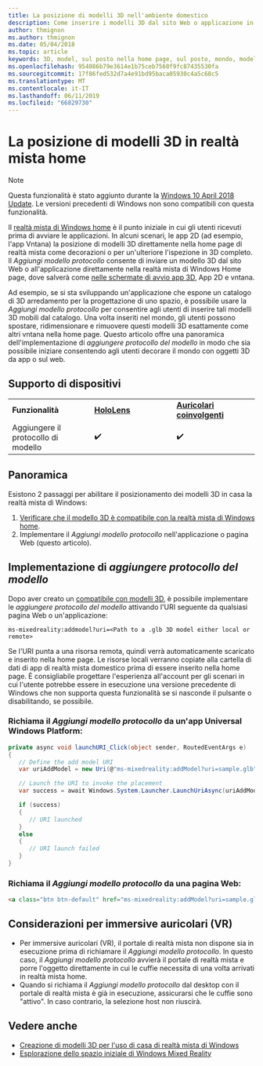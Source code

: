 ```yaml
---
title: La posizione di modelli 3D nell'ambiente domestico
description: Come inserire i modelli 3D dal sito Web o applicazione in casa la realtà mista di Windows
author: thmignon
ms.author: thmignon
ms.date: 05/04/2018
ms.topic: article
keywords: 3D, model, sul posto nella home page, sul posto, mondo, modellazione, realtà mista home, web, app
ms.openlocfilehash: 954086b79e3614e1b75ceb7560f9fc87435530fa
ms.sourcegitcommit: 17f86fed532d7a4e91bd95baca05930c4a5c68c5
ms.translationtype: MT
ms.contentlocale: it-IT
ms.lasthandoff: 06/11/2019
ms.locfileid: "66829730"
---
```

# <a name="enable-placement-of-3d-models-in-the-mixed-reality-home"></a>La posizione di modelli 3D in realtà mista home

> [!NOTE]
> Questa funzionalità è stato aggiunto durante la [Windows 10 April 2018 Update](release-notes-april-2018.md). Le versioni precedenti di Windows non sono compatibili con questa funzionalità.

Il [realtà mista di Windows home](navigating-the-windows-mixed-reality-home.md) è il punto iniziale in cui gli utenti ricevuti prima di avviare le applicazioni. In alcuni scenari, le app 2D (ad esempio, l'app Vntana) la posizione di modelli 3D direttamente nella home page di realtà mista come decorazioni o per un'ulteriore l'ispezione in 3D completo. Il *Aggiungi modello protocollo* consente di inviare un modello 3D dal sito Web o all'applicazione direttamente nella realtà mista di Windows Home page, dove salverà come [nelle schermate di avvio app 3D](3d-app-launcher-design-guidance.md), App 2D e vntana. 

Ad esempio, se si sta sviluppando un'applicazione che espone un catalogo di 3D arredamento per la progettazione di uno spazio, è possibile usare la *Aggiungi modello protocollo* per consentire agli utenti di inserire tali modelli 3D mobili dal catalogo. Una volta inseriti nel mondo, gli utenti possono spostare, ridimensionare e rimuovere questi modelli 3D esattamente come altri vntana nella home page. Questo articolo offre una panoramica dell'implementazione di *aggiungere protocollo del modello* in modo che sia possibile iniziare consentendo agli utenti decorare il mondo con oggetti 3D da app o sul web.

## <a name="device-support"></a>Supporto di dispositivi

<table>
    <colgroup>
    <col width="33%" />
    <col width="33%" />
    <col width="33%" />
    </colgroup>
    <tr>
        <td><strong>Funzionalità</strong></td>
        <td><a href="hololens-hardware-details.md"><strong>HoloLens</strong></a></td>
        <td><a href="immersive-headset-hardware-details.md"><strong>Auricolari coinvolgenti</strong></a></td>
    </tr>
     <tr>
        <td>Aggiungere il protocollo di modello</td>
        <td>✔️</td>
        <td>✔️</td>
    </tr>
</table>

## <a name="overview"></a>Panoramica

Esistono 2 passaggi per abilitare il posizionamento dei modelli 3D in casa la realtà mista di Windows:
1. [Verificare che il modello 3D è compatibile con la realtà mista di Windows home](creating-3d-models-for-use-in-the-windows-mixed-reality-home.md).
2. Implementare il *Aggiungi modello protocollo* nell'applicazione o pagina Web (questo articolo).

## <a name="implementing-the-add-model-protocol"></a>Implementazione di *aggiungere protocollo del modello*

Dopo aver creato un [compatibile con modelli 3D](creating-3d-models-for-use-in-the-windows-mixed-reality-home.md), è possibile implementare le *aggiungere protocollo del modello* attivando l'URI seguente da qualsiasi pagina Web o un'applicazione:

```
ms-mixedreality:addmodel?uri=<Path to a .glb 3D model either local or remote>
```

Se l'URI punta a una risorsa remota, quindi verrà automaticamente scaricato e inserito nella home page. Le risorse locali verranno copiate alla cartella di dati di app di realtà mista domestico prima di essere inserito nella home page. È consigliabile progettare l'esperienza all'account per gli scenari in cui l'utente potrebbe essere in esecuzione una versione precedente di Windows che non supporta questa funzionalità se si nasconde il pulsante o disabilitando, se possibile. 

### <a name="invoking-the-add-model-protocol-from-a-universal-windows-platform-app"></a>Richiama il *Aggiungi modello protocollo* da un'app Universal Windows Platform:

```C#
private async void launchURI_Click(object sender, RoutedEventArgs e)
{
   // Define the add model URI
   var uriAddModel = new Uri(@"ms-mixedreality:addModel?uri=sample.glb");

   // Launch the URI to invoke the placement
   var success = await Windows.System.Launcher.LaunchUriAsync(uriAddModel);

   if (success)
   {
      // URI launched
   }
   else
   {
      // URI launch failed
   }
}
```

### <a name="invoking-the-add-model-protocol-from-a-webpage"></a>Richiama il *Aggiungi modello protocollo* da una pagina Web:

```html
<a class="btn btn-default" href="ms-mixedreality:addModel?uri=sample.glb"> Place 3D Model </a>
```

## <a name="considerations-for-immersive-vr-headsets"></a>Considerazioni per immersive auricolari (VR)

* Per immersive auricolari (VR), il portale di realtà mista non dispone sia in esecuzione prima di richiamare il *Aggiungi modello protocollo*. In questo caso, il *Aggiungi modello protocollo* avvierà il portale di realtà mista e porre l'oggetto direttamente in cui le cuffie necessita di una volta arrivati in realtà mista home. 
* Quando si richiama il *Aggiungi modello protocollo* dal desktop con il portale di realtà mista è già in esecuzione, assicurarsi che le cuffie sono "attivo". In caso contrario, la selezione host non riuscirà. 

## <a name="see-also"></a>Vedere anche

* [Creazione di modelli 3D per l'uso di casa di realtà mista di Windows](creating-3d-models-for-use-in-the-windows-mixed-reality-home.md)
* [Esplorazione dello spazio iniziale di Windows Mixed Reality](navigating-the-windows-mixed-reality-home.md)
